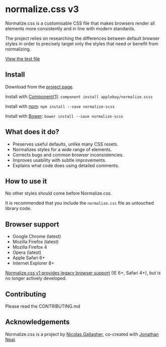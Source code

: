 # normalize.css v3

Normalize.css is a customisable CSS file that makes browsers render all
elements more consistently and in line with modern standards.

The project relies on researching the differences between default browser
styles in order to precisely target only the styles that need or benefit from
normalizing.

[View the test file](http://necolas.github.io/normalize.css/latest/test.html)

## Install

Download from the [project page](https://github.com/appleboy/normalize.scss).

Install with [Component(1)](https://github.com/component/component/): `component install appleboy/normalize.scss`

Install with [npm](http://npmjs.org/): `npm install --save normalize-scss`

Install with [Bower](http://bower.io/): `bower install --save normalize-scss`

## What does it do?

* Preserves useful defaults, unlike many CSS resets.
* Normalizes styles for a wide range of elements.
* Corrects bugs and common browser inconsistencies.
* Improves usability with subtle improvements.
* Explains what code does using detailed comments.

## How to use it

No other styles should come before Normalize.css.

It is recommended that you include the `normalize.css` file as untouched
library code.

## Browser support

* Google Chrome (latest)
* Mozilla Firefox (latest)
* Mozilla Firefox 4
* Opera (latest)
* Apple Safari 6+
* Internet Explorer 8+

[Normalize.css v1 provides legacy browser
support](https://github.com/necolas/normalize.css/tree/v1) (IE 6+, Safari 4+),
but is no longer actively developed.

## Contributing

Please read the CONTRIBUTING.md

## Acknowledgements

Normalize.css is a project by [Nicolas Gallagher](https://github.com/necolas),
co-created with [Jonathan Neal](https://github.com/jonathantneal).
